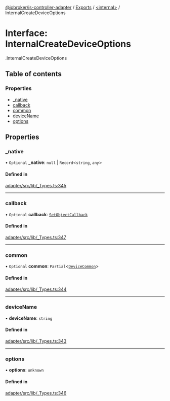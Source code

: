 [@iobroker/js-controller-adapter](../README.md) / [Exports](../modules.md) / [<internal\>](../modules/internal_.md) / InternalCreateDeviceOptions

# Interface: InternalCreateDeviceOptions

[<internal>](../modules/internal_.md).InternalCreateDeviceOptions

## Table of contents

### Properties

- [\_native](internal_.InternalCreateDeviceOptions.md#_native)
- [callback](internal_.InternalCreateDeviceOptions.md#callback)
- [common](internal_.InternalCreateDeviceOptions.md#common)
- [deviceName](internal_.InternalCreateDeviceOptions.md#devicename)
- [options](internal_.InternalCreateDeviceOptions.md#options)

## Properties

### \_native

• `Optional` **\_native**: ``null`` \| `Record`<`string`, `any`\>

#### Defined in

[adapter/src/lib/_Types.ts:345](https://github.com/ioBroker/ioBroker.js-controller/blob/25f18577/packages/adapter/src/lib/_Types.ts#L345)

___

### callback

• `Optional` **callback**: [`SetObjectCallback`](../modules/internal_.md#setobjectcallback)

#### Defined in

[adapter/src/lib/_Types.ts:347](https://github.com/ioBroker/ioBroker.js-controller/blob/25f18577/packages/adapter/src/lib/_Types.ts#L347)

___

### common

• `Optional` **common**: `Partial`<[`DeviceCommon`](internal_.DeviceCommon.md)\>

#### Defined in

[adapter/src/lib/_Types.ts:344](https://github.com/ioBroker/ioBroker.js-controller/blob/25f18577/packages/adapter/src/lib/_Types.ts#L344)

___

### deviceName

• **deviceName**: `string`

#### Defined in

[adapter/src/lib/_Types.ts:343](https://github.com/ioBroker/ioBroker.js-controller/blob/25f18577/packages/adapter/src/lib/_Types.ts#L343)

___

### options

• **options**: `unknown`

#### Defined in

[adapter/src/lib/_Types.ts:346](https://github.com/ioBroker/ioBroker.js-controller/blob/25f18577/packages/adapter/src/lib/_Types.ts#L346)
